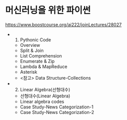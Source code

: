 # 머신러닝을 위한 파이썬

https://www.boostcourse.org/ai222/joinLectures/28027

- 1) Pythonic Code
  - Overview
  - Split & Join
  - List Comprehension
  - Enumerate & Zip
  - Lambda & MapReduce
  - Asterisk
  - <참고> Data Structure-Collections
  
- 2) Linear Algebra(선형대수)
  - 선형대수(Linear Algebra)
  - Linear algebra codes
  - Case Study-News Categorization-1
  - Case Study-News Categorization-2
  
